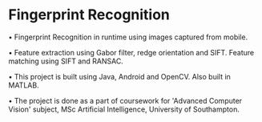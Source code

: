 # Fingerprint Recognition

• Fingerprint Recognition in runtime using images captured from mobile.

• Feature extraction using Gabor filter, redge orientation and SIFT. Feature matching using SIFT and RANSAC.

• This project is built using Java, Android and OpenCV. Also built in MATLAB.

• The project is done as a part of coursework for 'Advanced Computer Vision' subject, MSc Artificial Intelligence, University of Southampton.
